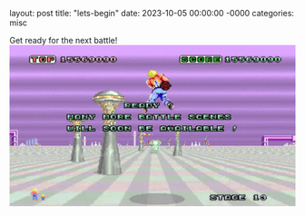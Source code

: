 layout: post
title: "lets-begin"
date: 2023-10-05 00:00:00 -0000
categories: misc

Get ready for the next battle!
![Ready? Many more battle scenes will soon be available.](/images/2023-10-05-ready.jpg)